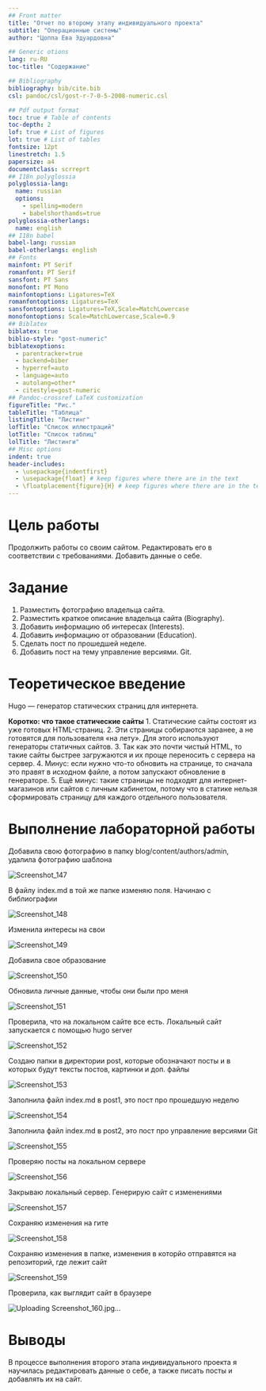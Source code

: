 ```yaml
---
## Front matter
title: "Отчет по второму этапу индивидуального проекта"
subtitle: "Операционные системы"
author: "Цоппа Ева Эдуардовна"

## Generic otions
lang: ru-RU
toc-title: "Содержание"

## Bibliography
bibliography: bib/cite.bib
csl: pandoc/csl/gost-r-7-0-5-2008-numeric.csl

## Pdf output format
toc: true # Table of contents
toc-depth: 2
lof: true # List of figures
lot: true # List of tables
fontsize: 12pt
linestretch: 1.5
papersize: a4
documentclass: scrreprt
## I18n polyglossia
polyglossia-lang:
  name: russian
  options:
	- spelling=modern
	- babelshorthands=true
polyglossia-otherlangs:
  name: english
## I18n babel
babel-lang: russian
babel-otherlangs: english
## Fonts
mainfont: PT Serif
romanfont: PT Serif
sansfont: PT Sans
monofont: PT Mono
mainfontoptions: Ligatures=TeX
romanfontoptions: Ligatures=TeX
sansfontoptions: Ligatures=TeX,Scale=MatchLowercase
monofontoptions: Scale=MatchLowercase,Scale=0.9
## Biblatex
biblatex: true
biblio-style: "gost-numeric"
biblatexoptions:
  - parentracker=true
  - backend=biber
  - hyperref=auto
  - language=auto
  - autolang=other*
  - citestyle=gost-numeric
## Pandoc-crossref LaTeX customization
figureTitle: "Рис."
tableTitle: "Таблица"
listingTitle: "Листинг"
lofTitle: "Список иллюстраций"
lotTitle: "Список таблиц"
lolTitle: "Листинги"
## Misc options
indent: true
header-includes:
  - \usepackage{indentfirst}
  - \usepackage{float} # keep figures where there are in the text
  - \floatplacement{figure}{H} # keep figures where there are in the text
---
```


# Цель работы

Продолжить работы со своим сайтом. Редактировать его в соответствии с требованиями. Добавить данные о себе.

# Задание

1. Разместить фотографию владельца сайта.
2. Разместить краткое описание владельца сайта (Biography).
3. Добавить информацию об интересах (Interests).
4. Добавить информацию от образовании (Education).
5. Сделать пост по прошедшей неделе.
6. Добавить пост на тему управление версиями. Git.

# Теоретическое введение

Hugo — генератор статических страниц для интернета.

**Коротко: что такое статические сайты**
    1. Статические сайты состоят из уже готовых HTML-страниц.
    2. Эти страницы собираются заранее, а не готовятся для пользователя «на лету». Для этого используют генераторы статичных сайтов.
    3. Так как это почти чистый HTML, то такие сайты быстрее загружаются и их проще переносить с сервера на сервер.
    4. Минус: если нужно что-то обновить на странице, то сначала это правят в исходном файле, а потом запускают обновление в генераторе.
    5. Ещё минус: такие страницы не подходят для интернет-магазинов или сайтов с личным кабинетом, потому что в статике нельзя сформировать страницу для каждого отдельного пользователя.

# Выполнение лабораторной работы

Добавила свою фотографию в папку blog/content/authors/admin, удалила фотографию шаблона 

![Screenshot_147](https://github.com/evatsoppa/study_2023-2024_os-intro/assets/145338773/826d799f-0273-421e-848d-a66d83d385b8)

В файлу index.md в той же папке изменяю поля. Начинаю с библиографии 

![Screenshot_148](https://github.com/evatsoppa/study_2023-2024_os-intro/assets/145338773/57cb2bc4-b603-4cd0-8cd8-60d2e67626ff)

Изменила интересы на свои 

![Screenshot_149](https://github.com/evatsoppa/study_2023-2024_os-intro/assets/145338773/5f389e26-ea63-4bf5-88a9-7fbe86986ff0)

Добавила свое образование 

![Screenshot_150](https://github.com/evatsoppa/study_2023-2024_os-intro/assets/145338773/933ccafe-02cc-4161-93cd-a7e4b6f0ecb7)

Обновила личные данные, чтобы они были про меня 

![Screenshot_151](https://github.com/evatsoppa/study_2023-2024_os-intro/assets/145338773/8173195b-c41e-4c56-9aa3-3d6974dd6aeb)

Проверила, что на локальном сайте все есть. Локальный сайт запускается с помощью hugo server 

![Screenshot_152](https://github.com/evatsoppa/study_2023-2024_os-intro/assets/145338773/3caaef49-a7f0-4fbb-a3b4-34029efc5bfb)

Создаю папки в директории post, которые обозначают посты и в которых будут тексты постов, картинки и доп. файлы 

![Screenshot_153](https://github.com/evatsoppa/study_2023-2024_os-intro/assets/145338773/61f77f4f-f9bd-4333-816b-754f27be8ffb)

Заполнила файл index.md в post1, это пост про прошедшую неделю 

![Screenshot_154](https://github.com/evatsoppa/study_2023-2024_os-intro/assets/145338773/c92d689c-0f0b-4d63-884a-06032aab5f42)

Заполнила файл index.md в post2, это пост про управление версиями Git 

![Screenshot_155](https://github.com/evatsoppa/study_2023-2024_os-intro/assets/145338773/78beba6c-cfc7-442a-bb0f-e30a6e317e7f)

Проверяю посты на локальном сервере 

![Screenshot_156](https://github.com/evatsoppa/study_2023-2024_os-intro/assets/145338773/2e2a5383-1d9e-4d65-9d3a-655acb367412)

Закрываю локальный сервер. Генерирую сайт с изменениями 

![Screenshot_157](https://github.com/evatsoppa/study_2023-2024_os-intro/assets/145338773/e5cd406e-ac99-4b55-9cf6-bf451164314e)

Сохраняю изменения на гите 

![Screenshot_158](https://github.com/evatsoppa/study_2023-2024_os-intro/assets/145338773/dbe2e7cb-051d-4e66-8544-401b1eeaf46c)

Сохраняю изменения в папке, изменения в которйо отправятся на репозиторий, где лежит сайт 

![Screenshot_159](https://github.com/evatsoppa/study_2023-2024_os-intro/assets/145338773/0be5be4d-68d7-469c-8f02-c5131ac6d339)

Проверила, как выглядит сайт в браузере 

![Uploading Screenshot_160.jpg…]()




# Выводы

В процессе выполнения второго этапа индивидуального проекта я научилась редактировать данные о себе, а также писать посты и добавлять их на сайт.
